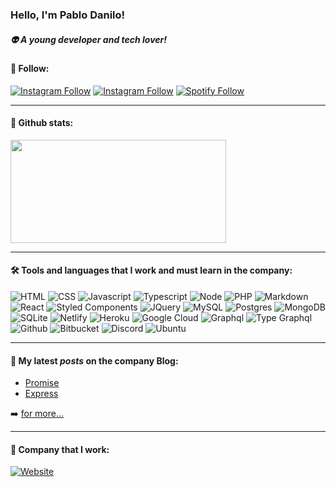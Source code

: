 ### Hello, I'm Pablo Danilo!
##### 👽 A young developer and tech lover!

#### 🚀 Follow:
  
[![Instagram Follow](https://img.shields.io/badge/linkedin-%230077B5.svg?&style=for-the-badge&logo=linkedin&logoColor=white)](https://www.linkedin.com/in/pablo-danilo-mota/)
[![Instagram Follow](https://img.shields.io/badge/instagram-%23E4405F.svg?&style=for-the-badge&logo=instagram&logoColor=white)](https://www.instagram.com/pablo_dm/)
[![Spotify Follow](https://img.shields.io/badge/spotify-%231ED760.svg?&style=for-the-badge&logo=spotify&logoColor=white)](https://open.spotify.com/user/pablo_danilo)

---

#### 👾 Github stats:

<p>
<!--   <a href="https://github.com/pablodanilomota/github-readme-stats">
    <img
      align="center"
      height="165"
      width="400"
      src="https://github-readme-stats.vercel.app/api?username=pablodanilomota&count_private=true&show_icons=true&custom_title=Pablo's%20Github%20Stats&hide=issues&theme=dracula"
    />
  </a> -->
  <a href="https://github.com/pablodanilomota/github-readme-stats">
    <img
      align="center"
      height="165"
      width="345"
      src="https://github-readme-stats.vercel.app/api/top-langs/?username=pablodanilomota&&layout=compact&theme=dracula&langs_count=8)"
    />
  </a>
</p>

---

#### 🛠 Tools and languages that I work and must learn in the company:

![HTML](https://img.shields.io/badge/html5%20-%23E34F26.svg?&style=for-the-badge&logo=html5&logoColor=white)
![CSS](https://img.shields.io/badge/css3%20-%231572B6.svg?&style=for-the-badge&logo=css3&logoColor=white)
![Javascript](https://img.shields.io/badge/javascript-%23F7DF1E.svg?&style=for-the-badge&logo=javascript&logoColor=black)
![Typescript](https://img.shields.io/badge/typescript%20-%23007ACC.svg?&style=for-the-badge&logo=typescript&logoColor=white)
![Node](https://img.shields.io/badge/node.js%20-%2343853D.svg?&style=for-the-badge&logo=node.js&logoColor=white)
![PHP](https://img.shields.io/badge/php-%23777BB4.svg?&style=for-the-badge&logo=php&logoColor=white)
![Markdown](https://img.shields.io/badge/markdown-%23000000.svg?&style=for-the-badge&logo=markdown&logoColor=white)
![React](https://img.shields.io/badge/react%20-%2320232a.svg?&style=for-the-badge&logo=react&logoColor=%2361DAFB)
![Styled Components](https://img.shields.io/badge/styled_components%20-DB7093.svg?&style=for-the-badge&logo=styled-components&logoColor=white)
![JQuery](https://img.shields.io/badge/jquery%20-%230769AD.svg?&style=for-the-badge&logo=jquery&logoColor=white)
![MySQL](https://img.shields.io/badge/mysql-%2300f.svg?&style=for-the-badge&logo=mysql&logoColor=white)
![Postgres](https://img.shields.io/badge/postgres-%23316192.svg?&style=for-the-badge&logo=postgresql&logoColor=white)
![MongoDB](https://img.shields.io/badge/MongoDB-%234ea94b.svg?&style=for-the-badge&logo=mongodb&logoColor=white)
![SQLite](https://img.shields.io/badge/sqlite-%2307405e.svg?&style=for-the-badge&logo=sqlite&logoColor=white)
![Netlify](https://img.shields.io/badge/netlify%20-00C7B7.svg?&style=for-the-badge&logo=netlify&logoColor=white)
![Heroku](https://img.shields.io/badge/heroku%20-430098.svg?&style=for-the-badge&logo=heroku&logoColor=white)
![Google Cloud](https://img.shields.io/badge/Google%20Cloud-%234285F4?logo=google-cloud&logoColor=white&style=for-the-badge)
![Graphql](https://img.shields.io/badge/graphql-%23e10098.svg?&style=for-the-badge&logo=graphql&logoColor=white)
![Type Graphql](https://img.shields.io/badge/type_graphql-%232f7bc5.svg?&style=for-the-badge&logo=graphql&logoColor=white)
![Github](https://img.shields.io/badge/github-%23100000.svg?&style=for-the-badge&logo=github&logoColor=white)
![Bitbucket](https://img.shields.io/badge/bitbucket-%23330f63.svg?color=143864&style=for-the-badge&logo=bitbucket&logoColor=white)
![Discord](https://img.shields.io/badge/discord-%237289DA.svg?&style=for-the-badge&logo=discord&logoColor=white)
![Ubuntu](https://img.shields.io/badge/ubuntu-E95420?logo=ubuntu&logoColor=white&style=for-the-badge)

---

#### 📕 My latest _posts_ on the company Blog:

<!-- BLOG-POST-LIST:START -->
- [Promise](http://blog.fw7.com.br/posts/promise/)
- [Express](http://blog.fw7.com.br/posts/express-node/)
<!-- BLOG-POST-LIST:END -->

➡️ [for more...](http://blog.fw7.com.br/)

---

#### 💼 Company that I work: 

[![Website](https://img.shields.io/badge/github-%23100000.svg?&style=for-the-badge&logo=github&logoColor=white)](https://github.com/fw7-solucoes)
